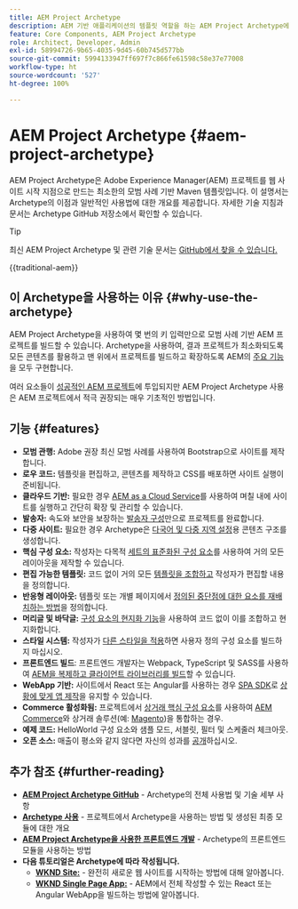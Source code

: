 ```yaml
---
title: AEM Project Archetype
description: AEM 기반 애플리케이션의 템플릿 역할을 하는 AEM Project Archetype에 대해 알아봅니다.
feature: Core Components, AEM Project Archetype
role: Architect, Developer, Admin
exl-id: 58994726-9b65-4035-9d45-60b745d577bb
source-git-commit: 5994133947ff697f7c866fe61598c58e37e77008
workflow-type: ht
source-wordcount: '527'
ht-degree: 100%

---
```



# AEM Project Archetype {#aem-project-archetype}

AEM Project Archetype은 Adobe Experience Manager(AEM) 프로젝트를 웹 사이트 시작 지점으로 만드는 최소한의 모범 사례 기반 Maven 템플릿입니다. 이 설명서는 Archetype의 이점과 일반적인 사용법에 대한 개요를 제공합니다. 자세한 기술 지침과 문서는 Archetype GitHub 저장소에서 확인할 수 있습니다.

>[!TIP]
>
>최신 AEM Project Archetype 및 관련 기술 문서는 [GitHub에서 찾을 수 있습니다.](https://github.com/adobe/aem-project-archetype)

{{traditional-aem}}

## 이 Archetype을 사용하는 이유 {#why-use-the-archetype}

AEM Project Archetype을 사용하여 몇 번의 키 입력만으로 모범 사례 기반 AEM 프로젝트를 빌드할 수 있습니다. Archetype을 사용하여, 결과 프로젝트가 최소화되도록 모든 콘텐츠를 활용하고 맨 위에서 프로젝트를 빌드하고 확장하도록 AEM의 [주요 기능](/help/developing/archetype/using.md#what-you-get)을 모두 구현합니다.

여러 요소들이 [성공적인 AEM 프로젝트](/help/developing/success.md)에 투입되지만 AEM Project Archetype 사용은 AEM 프로젝트에서 적극 권장되는 매우 기초적인 방법입니다.

## 기능 {#features}

* **모범 관행:** Adobe 권장 최신 모범 사례를 사용하여 Bootstrap으로 사이트를 제작합니다.
* **로우 코드:** 템플릿을 편집하고, 콘텐츠를 제작하고 CSS를 배포하면 사이트 실행이 준비됩니다.
* **클라우드 기반:** 필요한 경우 [AEM as a Cloud Service](https://experienceleague.adobe.com/docs/experience-manager-cloud-service/landing/home.html?lang=ko)를 사용하여 며칠 내에 사이트를 실행하고 간단히 확장 및 관리할 수 있습니다.
* **발송자:** 속도와 보안을 보장하는 [발송자 구성](https://experienceleague.adobe.com/docs/experience-manager-dispatcher/using/dispatcher.html?lang=ko)만으로 프로젝트를 완료합니다.
* **다중 사이트:** 필요한 경우 Archetype은 [다국어 및 다중 지역 설정](https://experienceleague.adobe.com/docs/experience-manager-cloud-service/sites/administering/reusing-content/msm/overview.html?lang=ko)용 콘텐츠 구조를 생성합니다.
* **핵심 구성 요소:** 작성자는 다목적 [세트의 표준화된 구성 요소](/help/introduction.md)를 사용하여 거의 모든 레이아웃을 제작할 수 있습니다.
* **편집 가능한 템플릿:** 코드 없이 거의 모든 [템플릿을 조합하고](https://experienceleague.adobe.com/docs/experience-manager-learn/sites/page-authoring/template-editor-feature-video-use.html?lang=ko) 작성자가 편집할 내용을 정의합니다.
* **반응형 레이아웃:** 템플릿 또는 개별 페이지에서 [정의된 중단점에 대한 요소를 재배치하는 방법](https://experienceleague.adobe.com/docs/experience-manager-core-components/using/get-started/localization.html?lang=ko)을 정의합니다.
* **머리글 및 바닥글:** [구성 요소의 현지화 기능](https://experienceleague.adobe.com/docs/experience-manager-core-components/using/get-started/localization.html?lang=ko)을 사용하여 코드 없이 이를 조합하고 현지화합니다.
* **스타일 시스템:** 작성자가 [다른 스타일을 적용](https://experienceleague.adobe.com/docs/experience-manager-learn/getting-started-wknd-tutorial-develop/project-archetype/style-system.html?lang=ko)하면 사용자 정의 구성 요소를 빌드하지 마십시오.
* **프론트엔드 빌드**: 프론트엔드 개발자는 Webpack, TypeScript 및 SASS를 사용하여 [AEM을 복제하고 클라이언트 라이브러리를 빌드](front-end.md)할 수 있습니다.
* **WebApp 기반:** 사이트에서 React 또는 Angular를 사용하는 경우 [SPA SDK](https://experienceleague.adobe.com/docs/experience-manager-cloud-service/content/implementing/developing/hybrid/developing.html?lang=ko)로 [상황에 맞게 앱 제작](https://experienceleague.adobe.com/docs/experience-manager-learn/sites/spa-editor/spa-editor-framework-feature-video-use.html?lang=ko)을 유지할 수 있습니다.
* **Commerce 활성화됨:** 프로젝트에서 [상거래 핵심 구성 요소](https://github.com/adobe/aem-core-cif-components)를 사용하여 [AEM Commerce](https://experienceleague.adobe.com/docs/experience-manager-cloud-service/content-and-commerce/home.html?lang=ko)와 상거래 솔루션(예: [Magento](https://magento.com/))을 통합하는 경우.
* **예제 코드:** HelloWorld 구성 요소와 샘플 모드, 서블릿, 필터 및 스케줄러 체크아웃.
* **오픈 소스:** 매출이 평소와 같지 않다면 자신의 성과를 [공개](https://github.com/adobe/aem-core-wcm-components/blob/master/CONTRIBUTING.md)하십시오.

## 추가 참조 {#further-reading}

* **[AEM Project Archetype GitHub](https://github.com/adobe/aem-project-archetype)** - Archetype의 전체 사용법 및 기술 세부 사항
* **[Archetype 사용](using.md)** - 프로젝트에서 Archetype을 사용하는 방법 및 생성된 최종 모듈에 대한 개요
* **[AEM Project Archetype을 사용한 프론트엔드 개발](front-end.md)** - Archetype의 프론트엔드 모듈을 사용하는 방법
* **다음 튜토리얼은 Archetype에 따라 작성됩니다.**
   * **[WKND Site:](https://experienceleague.adobe.com/docs/experience-manager-learn/getting-started-wknd-tutorial-develop/overview.html?lang=ko)** - 완전히 새로운 웹 사이트를 시작하는 방법에 대해 알아봅니다.
   * **[WKND Single Page App:](https://experienceleague.adobe.com/docs/experience-manager-learn/sites/spa-editor/spa-editor-framework-feature-video-use.html?lang=ko)** - AEM에서 전체 작성할 수 있는 React 또는 Angular WebApp을 빌드하는 방법에 알아봅니다.
